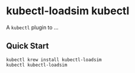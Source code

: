 # kubectl-loadsim kubectl

A `kubectl` plugin to ...

## Quick Start

```
kubectl krew install kubectl-loadsim
kubectl kubectl-loadsim
```

